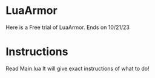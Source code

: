 # LuaArmor
Here is a Free trial of LuaArmor. Ends on 10/21/23

# Instructions

Read Main.lua
It will give exact instructions of what to do!
